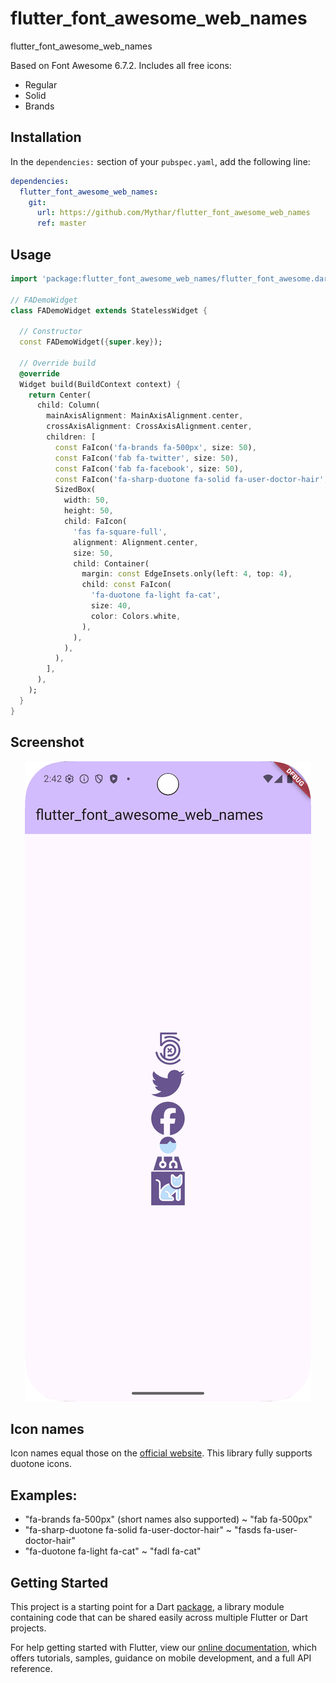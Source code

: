 # flutter_font_awesome_web_names

flutter_font_awesome_web_names

Based on Font Awesome 6.7.2. Includes all free icons:

  * Regular
  * Solid
  * Brands

## Installation

In the `dependencies:` section of your `pubspec.yaml`, add the following line:

```yaml
dependencies:
  flutter_font_awesome_web_names:
    git:
      url: https://github.com/Mythar/flutter_font_awesome_web_names
      ref: master
```

## Usage

```dart
import 'package:flutter_font_awesome_web_names/flutter_font_awesome.dart';

// FADemoWidget
class FADemoWidget extends StatelessWidget {

  // Constructor
  const FADemoWidget({super.key});

  // Override build
  @override
  Widget build(BuildContext context) {
    return Center(
      child: Column(
        mainAxisAlignment: MainAxisAlignment.center,
        crossAxisAlignment: CrossAxisAlignment.center,
        children: [
          const FaIcon('fa-brands fa-500px', size: 50),
          const FaIcon('fab fa-twitter', size: 50),
          const FaIcon('fab fa-facebook', size: 50),
          const FaIcon('fa-sharp-duotone fa-solid fa-user-doctor-hair', size: 50),
          SizedBox(
            width: 50,
            height: 50,
            child: FaIcon(
              'fas fa-square-full',
              alignment: Alignment.center,
              size: 50,
              child: Container(
                margin: const EdgeInsets.only(left: 4, top: 4),
                child: const FaIcon(
                  'fa-duotone fa-light fa-cat',
                  size: 40,
                  color: Colors.white,
                ),
              ),
            ),
          ),
        ],
      ),
    );
  }
}
```

## Screenshot

<p align="center">
    <img src="https://github.com/Mythar/flutter_font_awesome_web_names/blob/master/fa_screenshot_v6.png"/>
</p>

## Icon names

Icon names equal those on the [official website](https://fontawesome.com/icons).
This library fully supports duotone icons.

## Examples:

* "fa-brands fa-500px" (short names also supported) ~ "fab fa-500px"
* "fa-sharp-duotone fa-solid fa-user-doctor-hair" ~ "fasds fa-user-doctor-hair"
* "fa-duotone fa-light fa-cat" ~ "fadl fa-cat"

## Getting Started

This project is a starting point for a Dart
[package](https://flutter.dev/developing-packages/),
a library module containing code that can be shared easily across
multiple Flutter or Dart projects.

For help getting started with Flutter, view our
[online documentation](https://flutter.dev/docs), which offers tutorials,
samples, guidance on mobile development, and a full API reference.
